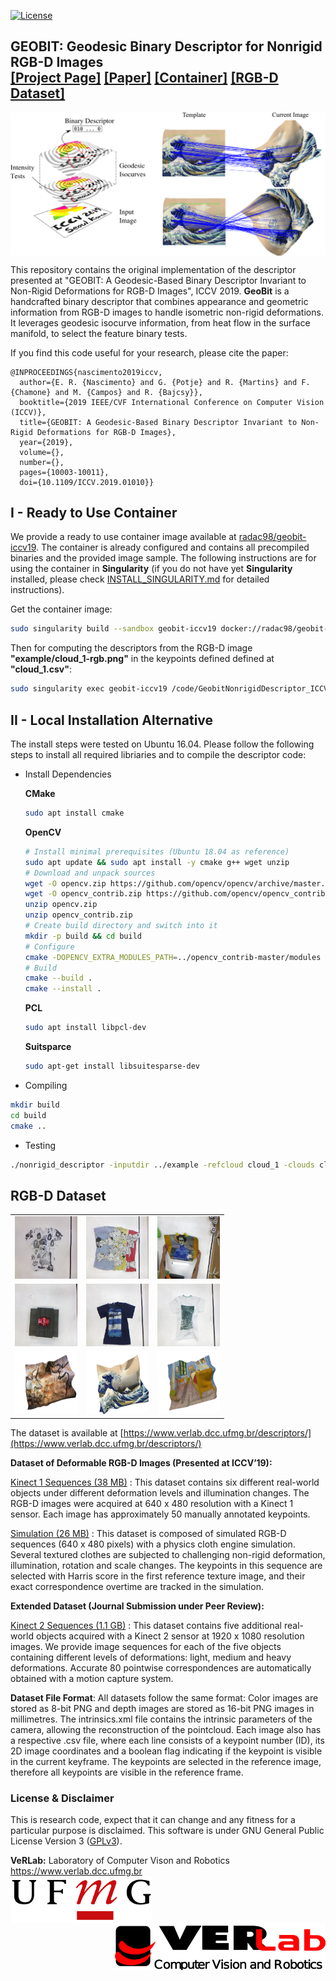 [![License](https://img.shields.io/badge/license-GPL--3.0-blue.svg)](LICENSE)

## <b>GEOBIT: Geodesic Binary Descriptor for Nonrigid RGB-D Images</b> <br>[[Project Page]](https://www.verlab.dcc.ufmg.br/descriptors/iccv2019/) [[Paper]](http://openaccess.thecvf.com/content_ICCV_2019/html/Nascimento_GEOBIT_A_Geodesic-Based_Binary_Descriptor_Invariant_to_Non-Rigid_Deformations_for_ICCV_2019_paper.html) [[Container]](https://github.com/verlab/GeobitNonrigidDescriptor_ICCV_2019#i---ready-to-use-container) [[RGB-D Dataset]](https://github.com/verlab/GeobitNonrigidDescriptor_ICCV_2019#rgb-d-dataset)

<img src='images/geobit.png' align="center" width=900 />

This repository contains the original implementation of the descriptor presented at "GEOBIT: A Geodesic-Based Binary Descriptor Invariant to Non-Rigid Deformations for RGB-D Images", ICCV 2019. **GeoBit** is a handcrafted binary descriptor that combines appearance and geometric information from RGB-D images to handle isometric non-rigid deformations. It leverages geodesic isocurve information, from heat flow in the surface manifold, to select the feature binary tests. 

If you find this code useful for your research, please cite the paper:

```
@INPROCEEDINGS{nascimento2019iccv,
  author={E. R. {Nascimento} and G. {Potje} and R. {Martins} and F. {Chamone} and M. {Campos} and R. {Bajcsy}},
  booktitle={2019 IEEE/CVF International Conference on Computer Vision (ICCV)}, 
  title={GEOBIT: A Geodesic-Based Binary Descriptor Invariant to Non-Rigid Deformations for RGB-D Images}, 
  year={2019},
  volume={},
  number={},
  pages={10003-10011},
  doi={10.1109/ICCV.2019.01010}}
```

## I - Ready to Use Container

We provide a ready to use container image available at [radac98/geobit-iccv19](https://hub.docker.com/r/radac98/geobit-iccv19). The container is already configured and contains all precompiled binaries and the provided image sample. The following instructions are for using the container in **Singularity** (if you do not have yet **Singularity** installed, please check [INSTALL_SINGULARITY.md](INSTALL_SINGULARITY.md) for detailed instructions). 

Get the container image:
```bash
sudo singularity build --sandbox geobit-iccv19 docker://radac98/geobit-iccv19
```
Then for computing the descriptors from the RGB-D image **"example/cloud_1-rgb.png"** in the keypoints defined  defined at **"cloud_1.csv"**:
```bash
sudo singularity exec geobit-iccv19 /code/GeobitNonrigidDescriptor_ICCV_2019/build/nonrigid_descriptor -inputdir /code/GeobitNonrigidDescriptor_ICCV_2019/example -refcloud cloud_1 -clouds cloud_1 -datasettype real
```

## II - Local Installation Alternative

The install steps were tested on Ubuntu 16.04. Please follow the following steps to install all required libriaries and to compile the descriptor code:

- Install Dependencies
  
    **CMake**

    ```bash
    sudo apt install cmake
    ```

    **OpenCV**
  
    ```bash
    # Install minimal prerequisites (Ubuntu 18.04 as reference)
    sudo apt update && sudo apt install -y cmake g++ wget unzip
    # Download and unpack sources
    wget -O opencv.zip https://github.com/opencv/opencv/archive/master.zip
    wget -O opencv_contrib.zip https://github.com/opencv/opencv_contrib/archive/master.zip
    unzip opencv.zip
    unzip opencv_contrib.zip
    # Create build directory and switch into it
    mkdir -p build && cd build
    # Configure
    cmake -DOPENCV_EXTRA_MODULES_PATH=../opencv_contrib-master/modules ../opencv-master
    # Build
    cmake --build .
    cmake --install .
    ```
    **PCL**
    
    ```bash
    sudo apt install libpcl-dev
    ```
    **Suitsparce**

    ```bash
    sudo apt-get install libsuitesparse-dev
    ```
- Compiling

```bash
mkdir build
cd build
cmake ..
```
- Testing

```bash
./nonrigid_descriptor -inputdir ../example -refcloud cloud_1 -clouds cloud_1 -datasettype real
```

## RGB-D Dataset

<table>
<tr>
<td align="center"><img src="images/geobit_gif1.gif"  width="100" height="100" ></td>
<td align="center"><img src="images/geobit_gif2.gif"  width="100" height="100" ></td>
<td align="center"><img src="images/geobit_gif3.gif"  width="100" height="100" ></td>
</tr>
<tr>
<td align="center"><img src="images/geobit_gif4.gif"  width="100" height="100" ></td>
<td align="center"><img src="images/geobit_gif5.gif"  width="100" height="100" ></td>
<td align="center"><img src="images/geobit_gif6.gif"  width="100" height="100" ></td>
</tr>
<tr>
<td align="center"><img src="images/geobit_gif7.gif"  width="100" height="100" ></td>
<td align="center"><img src="images/geobit_gif8.gif"  width="100" height="100" ></td>
<td align="center"><img src="images/geobit_gif9.gif"  width="100" height="100" ></td>
</tr>
</table>

The dataset is available at [https://www.verlab.dcc.ufmg.br/descriptors/](https://www.verlab.dcc.ufmg.br/descriptors/)

**Dataset of Deformable RGB-D Images (Presented at ICCV’19):**

[Kinect 1 Sequences (38 MB)](https://www.verlab.dcc.ufmg.br/hyperlapse/downloads/nonrigid/Kinect1.tar.gz) : This dataset contains six different real-world objects under different deformation levels and illumination changes. The RGB-D images were acquired at 640 x 480 resolution with a Kinect 1 sensor. Each image has approximately 50 manually annotated keypoints.

[Simulation (26 MB)](https://www.verlab.dcc.ufmg.br/hyperlapse/downloads/nonrigid/SimulationICCV.tar.gz) : This dataset is composed of simulated RGB-D sequences (640 x 480 pixels) with a physics cloth engine simulation. Several textured clothes are subjected to challenging non-rigid deformation, illumination, rotation and scale changes. The keypoints in this sequence are selected with Harris score in the first reference texture image, and their exact correspondence overtime are tracked in the simulation.

**Extended Dataset (Journal Submission under Peer Review):**

[Kinect 2 Sequences (1.1 GB)](https://www.verlab.dcc.ufmg.br/hyperlapse/downloads/nonrigid/Kinect2.tar.gz) : This dataset contains five additional real-world objects acquired with a Kinect 2 sensor at 1920 x 1080 resolution images. We provide image sequences for each of the five objects containing different levels of deformations: light, medium and heavy deformations. Accurate 80 pointwise correspondences are automatically obtained with a motion capture system.

**Dataset File Format**: All datasets follow the same format: Color images are stored as 8-bit PNG and depth images are stored as 16-bit PNG images in millimetres. The intrinsics.xml file contains the intrinsic parameters of the camera, allowing the reconstruction of the pointcloud. Each image also has a respective .csv file, where each line consists of a keypoint number (ID), its 2D image coordinates and a boolean flag indicating if the keypoint is visible in the current keyframe. The keypoints are selected in the reference image, therefore all keypoints are visible in the reference frame.

### License \& Disclaimer
This is research code, expect that it can change and any fitness for a particular purpose is disclaimed.
This software is under GNU General Public License Version 3 ([GPLv3](LICENSE)).

**VeRLab:** Laboratory of Computer Vison and Robotics https://www.verlab.dcc.ufmg.br
<br>
<img align="left" width="auto" height="75" src="./images/ufmg.png">
<img align="right" width="auto" height="75" src="./images/verlab.png">
<br/>
